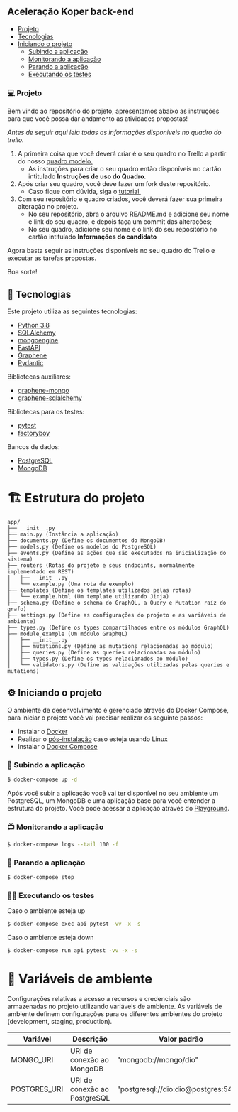 ## Aceleração Koper back-end

- [Projeto](#computer-projeto)
- [Tecnologias](#toolbox-tecnologias)
- [Iniciando o projeto](#gear-iniciando-o-projeto)
  - [Subindo a aplicação](#flight_departure-subindo-a-aplicação)
  - [Monitorando a aplicação](#tv-monitorando-a-aplicacao)
  - [Parando a aplicação](#flight_arrival-parando-a-aplicação)
  - [Executando os testes](#technologist-executando-os-testes)

### :computer: Projeto

Bem vindo ao repositório do projeto, apresentamos abaixo as instruções para que você possa dar andamento as atividades propostas!

_Antes de seguir aqui leia todas as informações disponiveis no quadro do trello._

1. A primeira coisa que você deverá criar é o seu quadro no Trello a partir do nosso [quadro modelo.](https://trello.com/b/Yg0WsaGC/acelera%C3%A7%C3%A3o-dio-backend)
   - As instruções para criar o seu quadro então disponíveis no cartão intitulado **Instruções de uso do Quadro**.
2. Após criar seu quadro, você deve fazer um fork deste repositório.
   - Caso fique com dúvida, siga o [tutorial.](https://www.youtube.com/watch?v=q-QTbNu8Ybc&ab_channel=WillianJustenCursos)
3. Com seu repositório e quadro criados, você deverá fazer sua primeira alteração no projeto.
   - No seu repositório, abra o arquivo README.md e adicione seu nome e link do seu quadro, e depois faça um commit das alterações;
   - No seu quadro, adicione seu nome e o link do seu repositório no cartão intitulado **Informações do candidato**

Agora basta seguir as instruções disponíveis no seu quadro do Trello e executar as tarefas propostas.

Boa sorte!

## :toolbox: Tecnologias

Este projeto utiliza as seguintes tecnologias:

- [Python 3.8](https://www.python.org/)
- [SQLAlchemy](https://www.sqlalchemy.org/)
- [mongoengine](http://mongoengine.org/)
- [FastAPI](https://fastapi.tiangolo.com/)
- [Graphene](https://graphene-python.org/)
- [Pydantic](https://pydantic-docs.helpmanual.io/)

Bibliotecas auxiliares:

- [graphene-mongo](https://graphene-mongo.readthedocs.io/en/latest/)
- [graphene-sqlalchemy](https://docs.graphene-python.org/projects/sqlalchemy/en/latest/)

Bibliotecas para os testes:

- [pytest](https://docs.pytest.org/)
- [factoryboy](https://factoryboy.readthedocs.io/)

Bancos de dados:

- [PostgreSQL](https://www.postgresql.org/)
- [MongoDB](https://www.mongodb.com/)

# :building_construction: Estrutura do projeto

```
app/
├── __init__.py
├── main.py (Instância a aplicação)
├── documents.py (Define os documentos do MongoDB)
├── models.py (Define os modelos do PostgreSQL)
├── events.py (Define as ações que são executados na inicialização do sistema)
├── routers (Rotas do projeto e seus endpoints, normalmente implementado em REST)
│   ├── __init__.py
│   └── example.py (Uma rota de exemplo)
├── templates (Define os templates utilizados pelas rotas)
│   └── example.html (Um template utilizando Jinja)
├── schema.py (Define o schema do GraphQL, a Query e Mutation raíz do grafo)
├── settings.py (Define as configurações do projeto e as variáveis de ambiente)
├── types.py (Define os types compartilhados entre os módulos GraphQL)
├── module_example (Um módulo GraphQL)
│   ├── __init__.py
│   ├── mutations.py (Define as mutations relacionadas ao módulo)
│   ├── queries.py (Define as queries relacionadas ao módulo)
│   ├── types.py (Define os types relacionados ao módulo)
│   └── validators.py (Define as validações utilizadas pelas queries e mutations)
```

## :gear: Iniciando o projeto

O ambiente de desenvolvimento é gerenciado através do Docker Compose, para iniciar o projeto você vai precisar realizar os seguinte passos:

- Instalar o [Docker](https://docs.docker.com/get-docker/)
- Realizar o [pós-instalação](https://docs.docker.com/engine/install/linux-postinstall/) caso esteja usando Linux
- Instalar o [Docker Compose](https://docs.docker.com/compose/install/)

### :flight_departure: Subindo a aplicação

```bash
$ docker-compose up -d
```

Após você subir a aplicação você vai ter disponível no seu ambiente um PostgreSQL, um MongoDB e uma aplicação base para você entender a estrutura do projeto. Você pode acessar a aplicação através do [Playground](http://localhost:5000/playground).

### :tv: Monitorando a aplicação

```bash
$ docker-compose logs --tail 100 -f
```

### :flight_arrival: Parando a aplicação

```bash
$ docker-compose stop
```

### :technologist: Executando os testes

Caso o ambiente esteja up

```bash
$ docker-compose exec api pytest -vv -x -s
```

Caso o ambiente esteja down

```bash
$ docker-compose run api pytest -vv -x -s
```

# :memo: Variáveis de ambiente

Configurações relativas a acesso a recursos e credenciais são armazenadas no projeto utilizando variáveis de ambiente. As variávels de ambiente definem configurações para os diferentes ambientes do projeto (development, staging, production).

| Variável     | Descrição                    | Valor padrão                         |
| ------------ | ---------------------------- | ------------------------------------ |
| MONGO_URI    | URI de conexão ao MongoDB    | "mongodb://mongo/dio"                |
| POSTGRES_URI | URI de conexão ao PostgreSQL | "postgresql://dio:dio@postgres:5432" |
